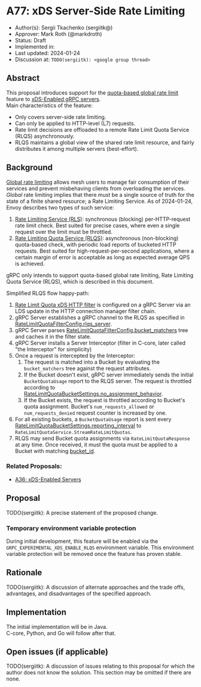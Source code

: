 A77: xDS Server-Side Rate Limiting
======

* Author(s): Sergii Tkachenko (sergiitk@)
* Approver: Mark Roth (@markdroth)
* Status: Draft
* Implemented in:
* Last updated: 2024-01-24
* Discussion at: `TODO(sergiitk): <google group thread>`

## Abstract

This proposal introduces support for the
[quota-based global rate limit](https://www.envoyproxy.io/docs/envoy/latest/configuration/http/http_filters/rate_limit_quota_filter)
feature to [xDS-Enabled gRPC servers][A36].\
Main characteristics of the feature:

* Only covers server-side rate limiting.
* Can only be applied to HTTP-level (L7) requests.
* Rate limit decisions are offloaded to a remote Rate Limit Quota Service (RLQS)
  asynchronously.
* RLQS maintains a global view of the shared rate limit resource, and fairly
  distributes it among multiple servers (best-effort).

## Background

[Global rate limiting](https://www.envoyproxy.io/docs/envoy/latest/intro/arch_overview/other_features/global_rate_limiting)
allows mesh users to manage fair consumption of their services and prevent
misbehaving clients from overloading the services. *Global* rate limiting
implies that there must be a single source of truth for the state of a finite
shared resource; a Rate Limiting Service. As of 2024-01-24, Envoy describes two
types of such service:

1. [Rate Limiting Service (RLS)](https://www.envoyproxy.io/docs/envoy/latest/intro/arch_overview/other_features/global_rate_limiting#per-connection-or-per-http-request-rate-limiting):
   synchronous (blocking) per-HTTP-request rate limit check. Best suited for
   precise cases, where even a single request over the limit must be throttled.
2. [Rate Limiting Quota Service (RLQS)](https://www.envoyproxy.io/docs/envoy/latest/intro/arch_overview/other_features/global_rate_limiting#quota-based-rate-limiting):
   asynchronous (non-blocking) quota-based check, with periodic load reports of
   bucketed HTTP requests. Best suited for high-request-per-second applications,
   where a certain margin of error is acceptable as long as expected average QPS
   is achieved.

gRPC only intends to support quota-based global rate limiting, Rate Limiting
Quota Service (RLQS), which is described in this document.

Simplified RLQS flow happy-path:

1. [Rate Limit Quota xDS HTTP filter][rate_limit_quota_filter]
   is configured on a gRPC Server via an LDS update in the HTTP connection
   manager filter chain.
2. gRPC Server establishes a gRPC channel to the RLQS as specified
   in [RateLimitQuotaFilterConfig.rlqs_server].
3. gRPC Server parses [RateLimitQuotaFilterConfig.bucket_matchers] tree and
   caches it in the filter state.
4. gRPC Server installs a Server Interceptor (filter in C-core, later called
   "the Interceptor" for simplicity)
5. Once a request is intercepted by the Interceptor:
    1. The request is matched into a Bucket by evaluating the `bucket_matchers`
       tree against the request attributes.
    2. If the Bucket doesn't exist, gRPC server immediately sends the
       initial `BucketQuotaUsage` report to the RLQS server. The request is
       throttled according
       to [RateLimitQuotaBucketSettings.no_assignment_behavior].
    3. If the Bucket exists, the request is throttled according to Bucket's
       quota assignment. Bucket's `num_requests_allowed`
       or `num_requests_denied` request counter is increased by one.
6. For all existing buckets, a `BucketQuotaUsage` report is sent
   every [RateLimitQuotaBucketSettings.reporting_interval]
   to `RateLimitQuotaService.StreamRateLimitQuotas`.
7. RLQS may send Bucket quota assignments via `RateLimitQuotaResponse` at any
   time. Once received, it must the quota must be applied to a Bucket with
   matching [bucket_id].

### Related Proposals:

* [A36: xDS-Enabled Servers][A36]

[A36]: A36-xds-for-servers.md

## Proposal

TODO(sergiitk): A precise statement of the proposed change.

### Temporary environment variable protection

During initial development, this feature will be enabled via the
`GRPC_EXPERIMENTAL_XDS_ENABLE_RLQS` environment variable. This environment
variable protection will be removed once the feature has proven stable.

## Rationale

TODO(sergiitk): A discussion of alternate approaches and the trade offs,
advantages, and disadvantages of the specified approach.

## Implementation

The initial implementation will be in Java.\
C-core, Python, and Go will follow after that.

## Open issues (if applicable)

TODO(sergiitk): A discussion of issues relating to this proposal for which the
author does not know the solution. This section may be omitted if there are
none.

<!-- Reference links -->

[rate_limit_quota_filter]: https://www.envoyproxy.io/docs/envoy/latest/configuration/http/http_filters/rate_limit_quota_filter

[RateLimitQuotaBucketSettings.domain]: https://www.envoyproxy.io/docs/envoy/latest/api-v3/extensions/filters/http/rate_limit_quota/v3/rate_limit_quota.proto.html#envoy-v3-api-field-extensions-filters-http-rate-limit-quota-v3-ratelimitquotafilterconfig-domain

[RateLimitQuotaBucketSettings.no_assignment_behavior]: https://www.envoyproxy.io/docs/envoy/latest/api-v3/extensions/filters/http/rate_limit_quota/v3/rate_limit_quota.proto#envoy-v3-api-field-extensions-filters-http-rate-limit-quota-v3-ratelimitquotabucketsettings-no-assignment-behavior

[RateLimitQuotaBucketSettings.reporting_interval]: https://www.envoyproxy.io/docs/envoy/latest/api-v3/extensions/filters/http/rate_limit_quota/v3/rate_limit_quota.proto#envoy-v3-api-field-extensions-filters-http-rate-limit-quota-v3-ratelimitquotabucketsettings-reporting-interval

[RateLimitQuotaFilterConfig.rlqs_server]: https://www.envoyproxy.io/docs/envoy/latest/api-v3/extensions/filters/http/rate_limit_quota/v3/rate_limit_quota.proto#envoy-v3-api-field-extensions-filters-http-rate-limit-quota-v3-ratelimitquotafilterconfig-rlqs-server

[RateLimitQuotaFilterConfig.bucket_matchers]: https://www.envoyproxy.io/docs/envoy/latest/api-v3/extensions/filters/http/rate_limit_quota/v3/rate_limit_quota.proto#envoy-v3-api-field-extensions-filters-http-rate-limit-quota-v3-ratelimitquotafilterconfig-bucket-matchers

[bucket_id]: https://www.envoyproxy.io/docs/envoy/latest/api-v3/service/rate_limit_quota/v3/rlqs.proto#envoy-v3-api-field-service-rate-limit-quota-v3-ratelimitquotaresponse-bucketaction-bucket-id
